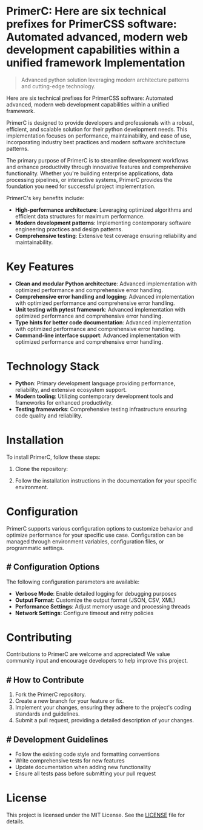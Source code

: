 <!-- fallback_PrimerC_20251026195328_81770 -->

# PrimerC: Here are six technical prefixes for PrimerCSS software: Automated advanced, modern web development capabilities within a unified framework Implementation
> Advanced python solution leveraging modern architecture patterns and cutting-edge technology.

Here are six technical prefixes for PrimerCSS software: Automated advanced, modern web development capabilities within a unified framework.

PrimerC is designed to provide developers and professionals with a robust, efficient, and scalable solution for their python development needs. This implementation focuses on performance, maintainability, and ease of use, incorporating industry best practices and modern software architecture patterns.

The primary purpose of PrimerC is to streamline development workflows and enhance productivity through innovative features and comprehensive functionality. Whether you're building enterprise applications, data processing pipelines, or interactive systems, PrimerC provides the foundation you need for successful project implementation.

PrimerC's key benefits include:

* **High-performance architecture**: Leveraging optimized algorithms and efficient data structures for maximum performance.
* **Modern development patterns**: Implementing contemporary software engineering practices and design patterns.
* **Comprehensive testing**: Extensive test coverage ensuring reliability and maintainability.

# Key Features

* **Clean and modular Python architecture**: Advanced implementation with optimized performance and comprehensive error handling.
* **Comprehensive error handling and logging**: Advanced implementation with optimized performance and comprehensive error handling.
* **Unit testing with pytest framework**: Advanced implementation with optimized performance and comprehensive error handling.
* **Type hints for better code documentation**: Advanced implementation with optimized performance and comprehensive error handling.
* **Command-line interface support**: Advanced implementation with optimized performance and comprehensive error handling.

# Technology Stack

* **Python**: Primary development language providing performance, reliability, and extensive ecosystem support.
* **Modern tooling**: Utilizing contemporary development tools and frameworks for enhanced productivity.
* **Testing frameworks**: Comprehensive testing infrastructure ensuring code quality and reliability.

# Installation

To install PrimerC, follow these steps:

1. Clone the repository:


2. Follow the installation instructions in the documentation for your specific environment.

# Configuration

PrimerC supports various configuration options to customize behavior and optimize performance for your specific use case. Configuration can be managed through environment variables, configuration files, or programmatic settings.

## # Configuration Options

The following configuration parameters are available:

* **Verbose Mode**: Enable detailed logging for debugging purposes
* **Output Format**: Customize the output format (JSON, CSV, XML)
* **Performance Settings**: Adjust memory usage and processing threads
* **Network Settings**: Configure timeout and retry policies

# Contributing

Contributions to PrimerC are welcome and appreciated! We value community input and encourage developers to help improve this project.

## # How to Contribute

1. Fork the PrimerC repository.
2. Create a new branch for your feature or fix.
3. Implement your changes, ensuring they adhere to the project's coding standards and guidelines.
4. Submit a pull request, providing a detailed description of your changes.

## # Development Guidelines

* Follow the existing code style and formatting conventions
* Write comprehensive tests for new features
* Update documentation when adding new functionality
* Ensure all tests pass before submitting your pull request

# License

This project is licensed under the MIT License. See the [LICENSE](https://github.com/demaagro/PrimerC/blob/main/LICENSE) file for details.

